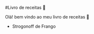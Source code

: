 #Livro de receitas :cake:

Olá! bem vindo ao meu livro de receitas :chestnut:	

- Strogonoff de Frango
